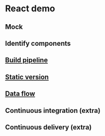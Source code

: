 # React demo

## Mock

## Identify components

## [Build pipeline](buildpipeline)

## [Static version](staticversion)

## [Data flow](dataflow)

## Continuous integration (extra)

## Continuous delivery (extra)